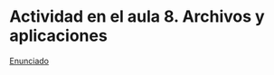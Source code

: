 # Actividad en el aula 8. Archivos y aplicaciones

[Enunciado](https://docs.google.com/document/d/1xMMTg7pxnuw4MOYRXywLbig7N9CeDnxt/preview)
